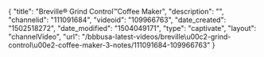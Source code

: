 {
    "title": "Breville&reg; Grind Control&trade;Coffee Maker",
    "description": "",
    "channelid": "111091684",
    "videoid": "109966763",
    "date_created": "1502518272",
    "date_modified": "1504049171",
    "type": "captivate",
    "layout": "channelVideo",
    "url": "\/bbbusa-latest-videos\/breville\u00c2-grind-control\u00e2-coffee-maker-3-notes\/111091684-109966763"
}